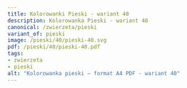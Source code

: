 ```yaml
---
title: Kolorowanki Pieski - wariant 40
description: Kolorowanka Pieski - wariant 40
canonical: /zwierzeta/pieski
variant_of: pieski
image: /pieski/40/pieski-40.svg
pdf: /pieski/40/pieski-40.pdf
tags:
- zwierzeta
- pieski
alt: "Kolorowanka pieski – format A4 PDF - wariant 40"
---
```

